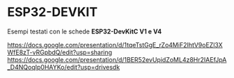# ESP32-DEVKIT

Esempi testati con le schede **ESP32-DevKitC V1 e V4**

https://docs.google.com/presentation/d/1tqeTstGgE_rZo4MiF2IhtV9oEZl3XWfE8zT-vRGpbdQ/edit?usp=sharing
https://docs.google.com/presentation/d/1BER52evUpidZoML4z8Hr2IAEfJpA_D4NQoqIp0HAYKo/edit?usp=drivesdk
